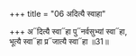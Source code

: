 +++
title = "06 अदित्यै स्वाहा"

+++
अ᳓दित्यै स्वा᳓हा पु᳓नर्वसुभ्यां स्वा᳓हा,  
भूत्यै स्वा᳓हा प्र᳓जात्यै स्वा᳓हा ॥31॥